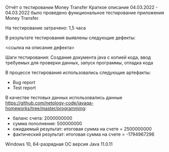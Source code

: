 Отчёт о тестировании Money Transfer
Краткое описание
04.03.2022 - 04.03.2022 было проведено функциональное тестирование приложения Money Transfer.

На тестирование затрачено: 1,5 часа

В результате тестирования выявлены следующие дефекты:

<ссылка на описание дефекта>

Шаги тестирования:
Создание документа java с копией кода, ввод требуемых для проверки данных, запуск программы, отладка кода

В процессе тестирования использовались следующие артефакты:
- Bug report
- Test report

В качестве тестовых данных использовались данные https://github.com/netology-code/javaqa-homeworks/tree/master/programming:
- баланс счета: 2000000000
- сумма пополнения: 500000000 
- ожидаемый результат: итоговая сумма на счете = 2500000000
- фактический результат: итоговая сумма на счете = -1794967296


Windows 10, 64-разрядная ОС
версия Java 11.0.11
